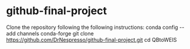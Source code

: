 # github-final-project

Clone the repository following the following instructions:
conda config --add channels conda-forge
git clone https://github.com/DrNespresso/github-final-project.git
cd QBtoWEIS
